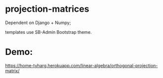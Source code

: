 # projection-matrices

Dependent on Django + Numpy;

templates use SB-Admin Bootstrap theme.

# Demo:

https://home-tyharg.herokuapp.com/linear-algebra/orthogonal-projection-matrix/
